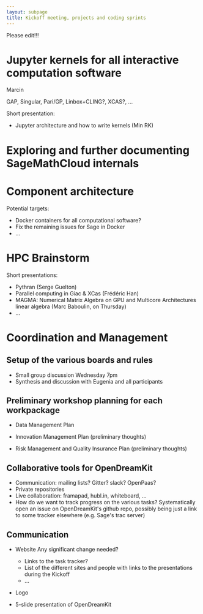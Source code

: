 ```yaml
---
layout: subpage
title: Kickoff meeting, projects and coding sprints
---
```


Please edit!!!

# Jupyter kernels for all interactive computation software


Marcin 

GAP, Singular, Pari/GP, Linbox+CLING?, XCAS?, ...

Short presentation:

- Jupyter architecture and how to write kernels (Min RK)

# Exploring and further documenting SageMathCloud internals

# Component architecture

Potential targets:

- Docker containers for all computational software?
- Fix the remaining issues for Sage in Docker
- ...

# HPC Brainstorm

Short presentations:

- Pythran (Serge Guelton)
- Parallel computing in Giac & XCas (Frédéric Han)
- MAGMA: Numerical Matrix Algebra on GPU and Multicore Architectures
  linear algebra (Marc Baboulin, on Thursday)
- ...

# Coordination and Management

## Setup of the various boards and rules

- Small group discussion Wednesday 7pm
- Synthesis and discussion with Eugenia and all participants

## Preliminary workshop planning for each workpackage

- Data Management Plan

- Innovation Management Plan (preliminary thoughts)

- Risk Management and Quality Insurance Plan (preliminary thoughts)

## Collaborative tools for OpenDreamKit

- Communication: mailing lists? Gitter? slack? OpenPaas?
- Private repositories
- Live collaboration: framapad, hubl.in, whiteboard, ...
- How do we want to track progress on the various tasks?
  Systematically open an issue on OpenDreamKit's github repo, possibly
  being just a link to some tracker elsewhere (e.g. Sage's trac
  server)

## Communication

- Website
  Any significant change needed?
  - Links to the task tracker?
  - List of the different sites and people
    with links to the presentations during the Kickoff
  - ...

- Logo
- 5-slide presentation of OpenDreamKit
